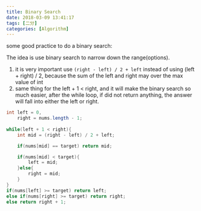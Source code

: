 ```yaml
---
title: Binary Search
date: 2018-03-09 13:41:17
tags: [二分]
categories: [Algorithm]
---
```

some good practice to do a binary search:

The idea is use binary search to narrow down the range(options).

1. it is very important use `(right - left) / 2 + left` instead of using (left + right) / 2, because the sum of the left and right may over the max value of int
2. same thing for the left + 1 < right, and it will make the binary search so much easier, after the while loop, if did not return anything, the answer will fall into either the left or right.

```java
int left = 0,
    right = nums.length - 1;
        
while(left + 1 < right){
    int mid = (right - left) / 2 + left;

    if(nums[mid] == target) return mid;

    if(nums[mid] < target){
        left = mid;
    }else{
        right = mid;
    }
}
if(nums[left] >= target) return left;
else if(nums[right] >= target) return right;
else return right + 1;

```
